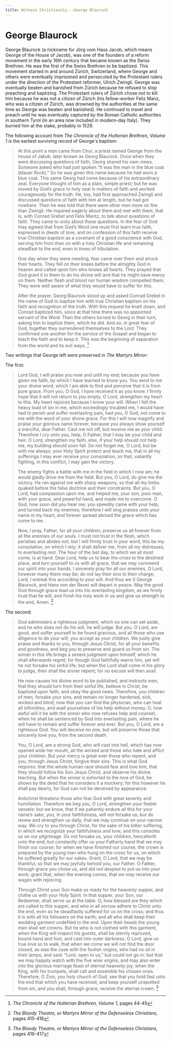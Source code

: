 ```yaml
---
title: Witness Christianity---George Blaurock
---
```


# George Blaurock 

George Blaurock (a nickname for Jörg vom Haus Jacob, which means George of the House of Jacob), was one of the founders of a reform movement in the early 16th century that became known as the Swiss Brethren. He was the first of the Swiss Brethren to be baptized. This movement started in and around Zürich, Switzerland, where George and others were eventually imprisoned and persecuted by the Protestant rulers under the direction of the Protestant reformer, Ulrich Zwingli. George was eventually beaten and banished from Zürich because he refused to stop preaching and baptizing. The Protestant rulers of Zürich chose not to kill him because he was not a citizen of Zürich (his fellow-worker Feliz Manz, who was a citizen of Zürich, was drowned by the authorities at the same time as George was beaten and banished). He continued to travel and preach until he was eventually captured by the Roman Catholic authorities in southern Tyrol (in an area now included in modern-day Italy). They burned him at the stake, probably in 1529.

The following account from *The Chronicle of the Hutterian Brethren, Volume 1* is the earliest surviving record of George's baptism:

> At this point a man came from Chur, a priest named George from the house of Jakob, later known as Georg Blaurock. Once when they were discussing questions of faith, Georg shared his own views. Someone asked who had just spoken.“It was the man in the blue coat (blauer Rock).” So he was given this name because he had worn a blue coat. This same Georg had come because of his extraordinary zeal. Everyone thought of him as a plain, simple priest; but he was moved by God’s grace to holy zeal in matters of faith and worked courageously for the truth. He, too, had first approached Zwingli and discussed questions of faith with him at length, but he had got nowhere. Then he was told that there were other men more on fire than Zwingli. He inquired eagerly about them and met with them, that is, with Conrad Grebel and Felix Mantz, to talk about questions of faith. They came to unity about these questions. In the fear of God they agreed that from God’s Word one must first learn true faith, expressed in deeds of love, and on confession of this faith receive true Christian baptism as a covenant of a good conscience with God, serving him from then on with a holy Christian life and remaining steadfast to the end, even in times of tribulation.
>
> One day when they were meeting, fear came over them and struck their hearts. They fell on their knees before the almighty God in heaven and called upon him who knows all hearts. They prayed that God grant it to them to do his divine will and that he might have mercy on them. Neither flesh and blood nor human wisdom compelled them. They were well aware of what they would have to suffer for this.
>
> After the prayer, Georg Blaurock stood up and asked Conrad Grebel in the name of God to baptize him with true Christian baptism on his faith and recognition of the truth. With this request he knelt down, and Conrad baptized him, since at that time there was no appointed servant of the Word. Then the others turned to Georg in their turn, asking him to baptize them, which he did. And so, in great fear of God, together they surrendered themselves to the Lord. They confirmed one another for the service of the Gospel and began to teach the faith and to keep it. This was the beginning of separation from the world and its evil ways. [^1]

[^1]: *The Chronicle of the Hutterian Brethren, Volume 1*, pages 44-45

Two writings that George left were preserved in *The Martyrs Mirror*:

The first: 

> Lord God, I will praise you now and until my end; because you have given me faith, by which I have learned to know you. You send to me your divine word, which I am able to find and perceive that it is from pure grace. From you, O God, I have received it as you know. I firmly hope that it will not return to you empty. O Lord, strengthen my heart to this. My heart rejoices because I know your will. When I felt the heavy load of sin in me, which exceedingly troubled me, I would have had to perish and suffer everlasting pain, had you, O God, not come to me with the word of your divine grace. For this I will now magnify and praise your glorious name forever, because you always show yourself a merciful, dear Father. Cast me not off, but receive me as your child. Therefore I cry unto you, help, O Father, that I may be your child and heir. O Lord, strengthen my faith, else, if your help should not help me, my building should soon fall. Do not forget me, O Lord, but be with me always; your Holy Spirit protect and teach me, that in all my sufferings I may ever receive your consolation, so that, valiantly fighting, in this conflict, I may gain the victory.
>
> The enemy fights a battle with me in the field in which I now am; he would gladly drive me from the field. But you, O Lord, do give me the victory. He ran against me with sharp weapons, so that all my limbs quaked before the false doctrine and their constraints. But you, O Lord, had compassion upon me, and helped me, your son, poor man, with your grace, and powerful hand, and made me to overcome. O God, how soon did you hear me; you speedily came with your help, and turned back my enemies; therefore I will sing praises unto your name in my heart, and forever spread abroad the grace which has come to me.
>
> Now, I pray, Father, for all your children; preserve us all forever from all the enemies of our souls. I must not trust in the flesh, which perishes and abides not; but I will firmly trust in your word, this be my consolation, on which I rely; it shall deliver me, from all my distresses, to everlasting rest. The hour of the last day, to which we all must come, is at hand. Dear Lord, help us to bear the cross to the destined place, and turn yourself to us with all grace, that we may commend our spirit into your hands. I sincerely pray for all our enemies, O Lord, however many there may be; do not lay their sins to their charge; Lord, I entreat this according to your will. And thus we (I George Blaurock, and Hans von der Reve) will depart in peace. May the good God through grace lead us into his everlasting kingdom, as we firmly trust that he will, and finish his holy work in us and give us strength to the end, Amen. [^2]

[^2]: *The Bloody Theatre, or Martyrs Mirror of the Defenseless Christians*, pages 415-416

The second:
> God administers a righteous judgment, which no one can set aside, and he who does not do his will, he will judge. But you, O Lord, are good, and suffer yourself to be found gracious, and all those who use diligence to do your will, you accept as your children. We justly give praise and thanks to you, through Jesus Christ, for all your benefits and goodness, and beg you to preserve and guard us from sin. The sinner in this life brings a severe judgment upon himself, which he shall afterwards regret; for though God faithfully warns him, yet will he not forsake his sinful life; but when the Lord shall come in his glory to judge, then shall the sinner repent; for no excuse will then avail.
>
> He now causes his divine word to be published, and instructs men, that they should turn from their sinful life, believe in Christ, be baptized upon faith, and obey the good news. Therefore, you children of men, forsake your sins, and remain no longer hardened, sick, wicked and blind; now that you can find the physician, who can heal all infirmities, and avail yourselves of his help without money. O, how awful will it be with the sinner who now refuses help and counsel, when he shall be sentenced by God into everlasting pain, where he will have to remain and suffer forever and ever. But you, O Lord, are a righteous God. You will deceive no one, but will preserve those that sincerely love you, from the second death.
> 
> You, O Lord, are a strong God, who will cast into hell, which has now opened wide her mouth, all the wicked and those who hate and afflict your children. But your mercy is great over those who repent, and you, through Jesus Christ, forgive their sins. This is what God requires: that the whole human race should fear and love him, that they should follow his Son Jesus Christ, and observe his divine teaching. But when the sinner is exhorted to the love of God, he shows by the deed that he considers it a mockery; for this however he shall pay dearly, for God can not be deceived by appearance.
>
> Antichrist threatens those who fear God with great severity and humiliation. Therefore we beg you, O Lord, strengthen your feeble vessels: but we know, that if we patiently endure all this for your name’s sake, you, in your faithfulness, will not forsake us; but do renew and strengthen us daily, that we may continue on your narrow way. We cry to you through Christ, for the sake of his bitter suffering, in which we recognize your faithfulness and love; and this consoles us on our pilgrimage. Do not forsake us, your children, henceforth unto the end; but constantly offer us your Fatherly hand that we may finish our course; for when we have finished our course, the crown is prepared by the young man who hung on the cross for us, on which he suffered greatly for our sakes. Grant, O Lord, that we may be thankful, so that we may joyfully behold you, our Father. O Father, through grace you chose us, and did not despise to put us into your work; grant that, when the evening comes, that we may receive our wages with rejoicing.
> 
> Through Christ your Son make us ready for the heavenly supper, and clothe us with your Holy Spirit. In that supper, your Son, our Redeemer, shall serve us at the table. O, how blessed are they which are called to this supper, and who in all sorrow adhere to Christ unto the end, even as he steadfastly suffered for us on the cross; and thus it is with all his followers on the earth; and all who shall keep their wedding garment undefiled to the end. Upon their heads the young man shall set crowns. But he who is not clothed with this garment, when the King will inspect his guests, shall be sternly reproved, bound hand and foot, and cast into outer darkness. O Lord, give us true love so to walk, that when we come we will not find the door closed, as was the case with the foolish virgins, who had no oil in their lamps, and said: “Lord, open to us,” but could not go in: but that we may happily watch with the five wise virgins, and may also enter into the glorious marriage feast of eternal heavenly joy, when the King, with his trumpets, shall call and assemble his chosen ones. Therefore, O Zion, you holy church of God, see that you hold fast unto the end that which you have received, and keep yourself unspotted from sin, and you shall, through grace, receive the eternal crown. [^3]

[^3]: *The Bloody Theatre, or Martyrs Mirror of the Defenseless Christians*, pages 416-417

